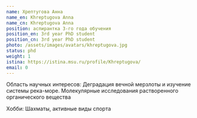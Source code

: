 ```yaml
---
name: Хрептугова Анна
name_en: Khreptugova Anna
name_cn: Khreptugova Anna
position: аспирантка 3-го года обучения
position_en: 3rd year PhD student
position_cn: 3rd year PhD student
photo: /assets/images/avatars/khreptugova.jpg
status: phd
weight: 1
istina: https://istina.msu.ru/profile/Khreptugova/
email: 0
---
```


Область научных интересов: Деградация вечной мерзлоты и изучение системы река-море. Молекулярные исследования растворенного органического вещества

Хобби: Шахматы, активные виды спорта
